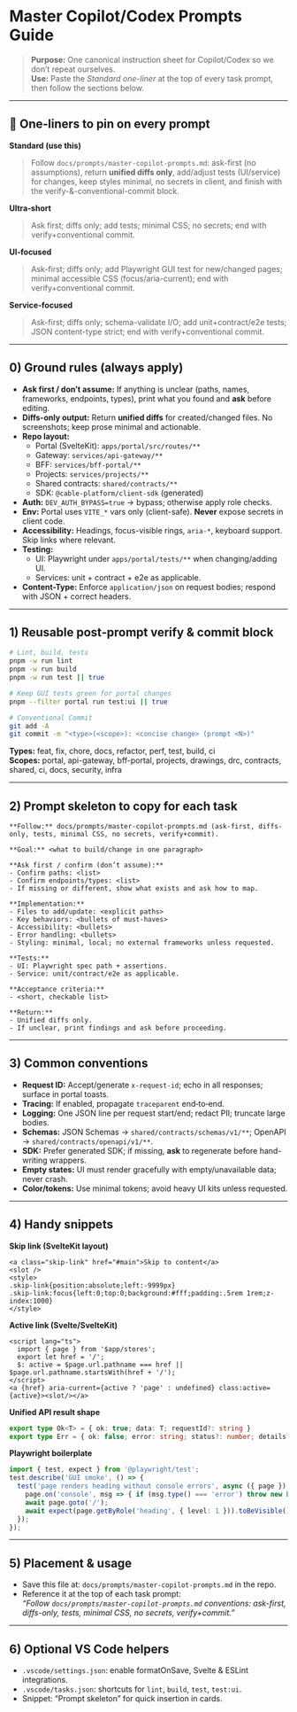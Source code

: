 # Master Copilot/Codex Prompts Guide

> **Purpose:** One canonical instruction sheet for Copilot/Codex so we don’t repeat ourselves.  
> **Use:** Paste the *Standard one-liner* at the top of every task prompt, then follow the sections below.

---

## 🔹 One‑liners to pin on every prompt

**Standard (use this)**
> Follow `docs/prompts/master-copilot-prompts.md`: ask-first (no assumptions), return **unified diffs only**, add/adjust tests (UI/service) for changes, keep styles minimal, no secrets in client, and finish with the verify-&-conventional-commit block.

**Ultra‑short**
> Ask first; diffs only; add tests; minimal CSS; no secrets; end with verify+conventional commit.

**UI‑focused**
> Ask-first; diffs only; add Playwright GUI test for new/changed pages; minimal accessible CSS (focus/aria-current); end with verify+conventional commit.

**Service‑focused**
> Ask-first; diffs only; schema-validate I/O; add unit+contract/e2e tests; JSON content-type strict; end with verify+conventional commit.

---

## 0) Ground rules (always apply)

- **Ask first / don’t assume:** If anything is unclear (paths, names, frameworks, endpoints, types), print what you found and **ask** before editing.
- **Diffs-only output:** Return **unified diffs** for created/changed files. No screenshots; keep prose minimal and actionable.
- **Repo layout:**
  - Portal (SvelteKit): `apps/portal/src/routes/**`
  - Gateway: `services/api-gateway/**`
  - BFF: `services/bff-portal/**`
  - Projects: `services/projects/**`
  - Shared contracts: `shared/contracts/**`
  - SDK: `@cable-platform/client-sdk` (generated)
- **Auth:** `DEV_AUTH_BYPASS=true` → bypass; otherwise apply role checks.
- **Env:** Portal uses `VITE_*` vars only (client-safe). **Never** expose secrets in client code.
- **Accessibility:** Headings, focus-visible rings, `aria-*`, keyboard support. Skip links where relevant.
- **Testing:**
  - UI: Playwright under `apps/portal/tests/**` when changing/adding UI.
  - Services: unit + contract + e2e as applicable.
- **Content-Type:** Enforce `application/json` on request bodies; respond with JSON + correct headers.

---

## 1) Reusable post‑prompt verify & commit block

```bash
# Lint, build, tests
pnpm -w run lint
pnpm -w run build
pnpm -w run test || true

# Keep GUI tests green for portal changes
pnpm --filter portal run test:ui || true

# Conventional Commit
git add -A
git commit -m "<type>(<scope>): <concise change> (prompt <N>)"
```

**Types:** feat, fix, chore, docs, refactor, perf, test, build, ci  
**Scopes:** portal, api-gateway, bff-portal, projects, drawings, drc, contracts, shared, ci, docs, security, infra

---

## 2) Prompt skeleton to copy for each task

```
**Follow:** docs/prompts/master-copilot-prompts.md (ask-first, diffs-only, tests, minimal CSS, no secrets, verify+commit).

**Goal:** <what to build/change in one paragraph>

**Ask first / confirm (don’t assume):**
- Confirm paths: <list>
- Confirm endpoints/types: <list>
- If missing or different, show what exists and ask how to map.

**Implementation:**
- Files to add/update: <explicit paths>
- Key behaviors: <bullets of must-haves>
- Accessibility: <bullets>
- Error handling: <bullets>
- Styling: minimal, local; no external frameworks unless requested.

**Tests:**
- UI: Playwright spec path + assertions.
- Service: unit/contract/e2e as applicable.

**Acceptance criteria:**
- <short, checkable list>

**Return:**
- Unified diffs only.
- If unclear, print findings and ask before proceeding.
```

---

## 3) Common conventions

- **Request ID:** Accept/generate `x-request-id`; echo in all responses; surface in portal toasts.
- **Tracing:** If enabled, propagate `traceparent` end‑to‑end.
- **Logging:** One JSON line per request start/end; redact PII; truncate large bodies.
- **Schemas:** JSON Schemas → `shared/contracts/schemas/v1/**`; OpenAPI → `shared/contracts/openapi/v1/**`.
- **SDK:** Prefer generated SDK; if missing, **ask** to regenerate before hand-writing wrappers.
- **Empty states:** UI must render gracefully with empty/unavailable data; never crash.
- **Color/tokens:** Use minimal tokens; avoid heavy UI kits unless requested.

---

## 4) Handy snippets

**Skip link (SvelteKit layout)**
```svelte
<a class="skip-link" href="#main">Skip to content</a>
<slot />
<style>
.skip-link{position:absolute;left:-9999px}
.skip-link:focus{left:0;top:0;background:#fff;padding:.5rem 1rem;z-index:1000}
</style>
```

**Active link (Svelte/SvelteKit)**
```svelte
<script lang="ts">
  import { page } from '$app/stores';
  export let href = '/';
  $: active = $page.url.pathname === href || $page.url.pathname.startsWith(href + '/');
</script>
<a {href} aria-current={active ? 'page' : undefined} class:active={active}><slot/></a>
```

**Unified API result shape**
```ts
export type Ok<T> = { ok: true; data: T; requestId?: string }
export type Err = { ok: false; error: string; status?: number; details?: unknown; requestId?: string }
```

**Playwright boilerplate**
```ts
import { test, expect } from '@playwright/test';
test.describe('GUI smoke', () => {
  test('page renders heading without console errors', async ({ page }) => {
    page.on('console', msg => { if (msg.type() === 'error') throw new Error(msg.text()); });
    await page.goto('/');
    await expect(page.getByRole('heading', { level: 1 })).toBeVisible();
  });
});
```

---

## 5) Placement & usage

- Save this file at: `docs/prompts/master-copilot-prompts.md` in the repo.
- Reference it at the top of each task prompt:  
  _“Follow `docs/prompts/master-copilot-prompts.md` conventions: ask-first, diffs-only, tests, minimal CSS, no secrets, verify+commit.”_

---

## 6) Optional VS Code helpers

- `.vscode/settings.json`: enable formatOnSave, Svelte & ESLint integrations.
- `.vscode/tasks.json`: shortcuts for `lint`, `build`, `test`, `test:ui`.
- Snippet: “Prompt skeleton” for quick insertion in cards.
